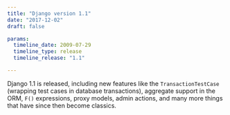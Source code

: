```yaml
---
title: "Django version 1.1"
date: "2017-12-02"
draft: false

params:
  timeline_date: 2009-07-29
  timeline_type: release
  timeline_release: "1.1"

---
```


Django 1.1 is released, including new features like the `TransactionTestCase` (wrapping test cases in database transactions), aggregate support in the ORM, `F()` expressions, proxy models, admin actions, and many more things that have since then become classics.
